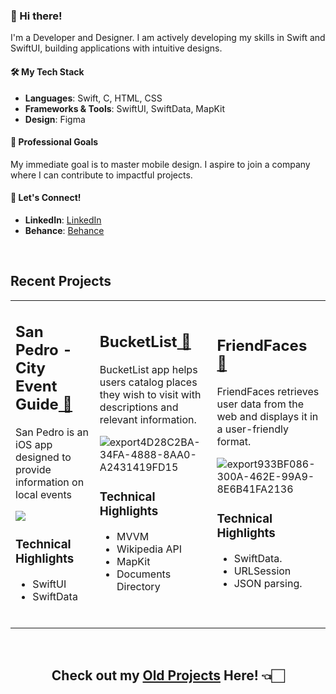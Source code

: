 ### 👋 Hi there!

I'm a Developer and Designer. I am actively developing my skills in Swift and SwiftUI, building applications with intuitive designs.

#### 🛠️ My Tech Stack
- **Languages**: Swift, C, HTML, CSS
- **Frameworks & Tools**: SwiftUI, SwiftData, MapKit
- **Design**: Figma

#### 🎯 Professional Goals
My immediate goal is to master mobile design. I aspire to join a company where I can contribute to impactful projects.

#### 🤝 Let's Connect!
- **LinkedIn**: [LinkedIn](https://www.linkedin.com/in/ricardo-nlo/)
- **Behance**: [Behance](https://www.behance.net/ricardolopezn/projects)
<br>

## Recent Projects

<table>

<tr>
<td>

<h2>San Pedro - City Event Guide<a href="https://github.com/ricardonovelot/SanPedroEventGuide"> 🔗</a></h2>  

San Pedro is an iOS app designed to provide information on local events

<img src="https://github.com/ricardonovelot/EventosSanPedro/assets/84286086/f582f6ef-5b37-4587-81c0-c827469adf5a">

### Technical Highlights

- SwiftUI
- SwiftData

<br>
</td>
  
<td>
  
<h2>BucketList<a href="https://github.com/ricardonovelot/BucketList"> 🔗</a></h2>  

BucketList app helps users catalog places they wish to visit with descriptions and relevant information.

![export4D28C2BA-34FA-4888-8AA0-A2431419FD15](https://github.com/ricardonovelot/Projects/assets/84286086/bd65c0aa-914a-491a-a00a-972ebadb5620)

### Technical Highlights

- MVVM
- Wikipedia API
- MapKit
- Documents Directory
<br>
</td>

<td>

<h2>FriendFaces<a href="https://github.com/ricardonovelot/FriendFaces"> 🔗</a></h2>  

FriendFaces retrieves user data from the web and displays it in a user-friendly format.

![export933BF086-300A-462E-99A9-8E6B41FA2136](https://github.com/ricardonovelot/FriendFaces/assets/84286086/f37784ef-9b1b-4041-acd3-60b0e5da563a)

### Technical Highlights

- SwiftData.
- URLSession
- JSON parsing.
<br>
</td>
  
  
</tr>


</table>


<br>
<h2 align="center">Check out my <a href="https://github.com/ricardonovelot/Projects">Old Projects</a> Here! 👈🏻</h2>
<br>


